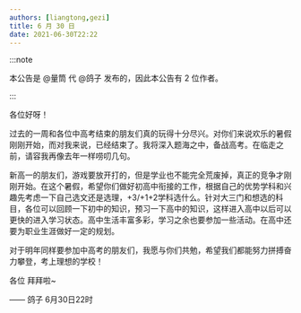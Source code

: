 ```yaml
---
authors: [liangtong,gezi]
title: 6 月 30 日
date: 2021-06-30T22:22
---
```


:::note

本公告是 @量筒 代 @鸽子 发布的，因此本公告有 2 位作者。

:::

各位好呀！

过去的一周和各位中高考结束的朋友们真的玩得十分尽兴。对你们来说欢乐的暑假刚刚开始，而对我来说，已经结束了。我将深入题海之中，备战高考。在临走之前，请容我再像去年一样唠叨几句。

新高一的朋友们，游戏要放开打的，但是学业也不能完全荒废掉，真正的竞争才刚刚开始。在这个暑假，希望你们做好初高中衔接的工作，根据自己的优势学科和兴趣先考虑一下自己选文还是选理，+3/+1+2学科选什么。针对大三门和想选的科目，各位可以回顾一下初中的知识，预习一下高中的知识，这样进入高中以后可以更快的进入学习状态。高中生活丰富多彩，学习之余也要参加一些活动。在高中还要为职业生涯做好一定的规划。

对于明年同样要参加中高考的朋友们，我愿与你们共勉，希望我们都能努力拼搏奋力攀登，考上理想的学校！

各位 拜拜啦~

—— 鸽子 6月30日22时

